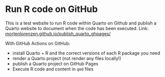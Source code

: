 # Run R code on GitHub

This is a test website to run R code within Quarto on Github and publish a Quarto website to document when the code has been executed. Link: [mortenlorenzen.github.io/publish_quarto_ghpages/](https://mortenlorenzen.github.io/publish_quarto_ghpages/)

With GitHub Actions on GitHub:

- install Quarto + R and the correct versions of each R package you need
- render a Quarto project (not render any files locally!)
- publish a Quarto project on GitHub Pages
- Execute R code and content in `qmd` files